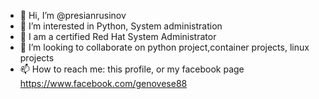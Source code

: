 - 👋 Hi, I’m @presianrusinov
- 👀 I’m interested in Python, System administration 
- 🌱 I am a certified Red Hat System Administrator
- 💞️ I’m looking to collaborate on python project,container projects, linux projects 
- 📫 How to reach me: this profile, or my facebook page https://www.facebook.com/genovese88

<!---
presianrusinov/presianrusinov is a ✨ special ✨ repository because its `README.md` (this file) appears on your GitHub profile.
You can click the Preview link to take a look at your changes.
--->
